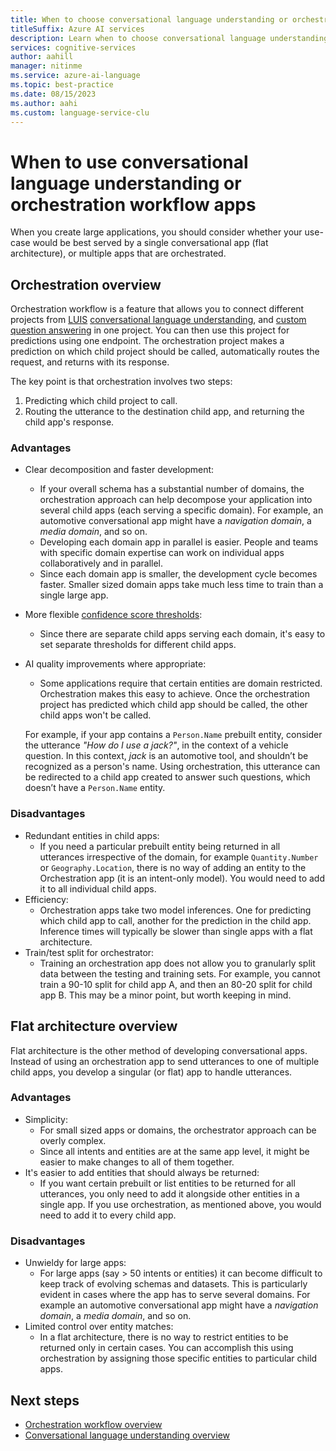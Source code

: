 ```yaml
---
title: When to choose conversational language understanding or orchestration workflow
titleSuffix: Azure AI services
description: Learn when to choose conversational language understanding or orchestration workflow
services: cognitive-services
author: aahill
manager: nitinme
ms.service: azure-ai-language
ms.topic: best-practice
ms.date: 08/15/2023
ms.author: aahi
ms.custom: language-service-clu
---
```


# When to use conversational language understanding or orchestration workflow apps

When you create large applications, you should consider whether your use-case would be best served by a single conversational app (flat architecture), or multiple apps that are orchestrated.


## Orchestration overview 

Orchestration workflow is a feature that allows you to connect different projects from [LUIS](../../../LUIS/what-is-luis.md) [conversational language understanding](../overview.md), and [custom question answering](../../question-answering/overview.md) in one project. You can then use this project for predictions using one endpoint. The orchestration project makes a prediction on which child project should be called, automatically routes the request, and returns with its response.

The key point is that orchestration involves two steps:

1.	Predicting which child project to call. <!--The model that performs this classification can be trained either with a standard or an advanced recipe. (Please see footnotes on instructions for training with advanced recipe).-->
2.	Routing the utterance to the destination child app, and returning the child app's response.

### Advantages

* Clear decomposition and faster development:
    * If your overall schema has a substantial number of domains, the orchestration approach can help decompose your application into several child apps (each serving a specific domain). For example, an automotive conversational app might have a *navigation domain*, a *media domain*, and so on.
    * Developing each domain app in parallel is easier. People and teams with specific domain expertise  can work on individual apps collaboratively and in parallel.
    * Since each domain app is smaller, the development cycle becomes faster. Smaller sized domain apps take much less time to train than a single large app.
* More flexible [confidence score thresholds](/legal/cognitive-services/clu/clu-characteristics-and-limitations?context=/azure/ai-services/language-service/context/context#understand-confidence-scores):
    * Since there are separate child apps serving each domain, it's easy to set separate thresholds for different child apps.
* AI quality improvements where appropriate:
    * Some applications require that certain entities are domain restricted. Orchestration makes this easy to achieve. Once the orchestration project has predicted which child app should be called, the other child apps won't be called.

    For example, if your app contains a `Person.Name` prebuilt entity, consider the utterance *"How do I use a jack?"*, in the context of a vehicle question.  In this context, *jack* is an automotive tool, and shouldn’t be recognized as a person's name. Using orchestration, this utterance can be redirected to a child app created to answer such questions, which doesn’t have a `Person.Name` entity.

### Disadvantages

* Redundant entities in child apps:
    * If you need a particular prebuilt entity being returned in all utterances irrespective of the domain, for example `Quantity.Number` or `Geography.Location`, there is no way of adding an entity to the Orchestration app (it is an intent-only model). You would need to add it to all individual child apps.
* Efficiency:
    * Orchestration apps take two model inferences. One for predicting which child app to call, another for the prediction in the child app. Inference times will typically be slower than single apps with a flat architecture.
* Train/test split for orchestrator:
    * Training an orchestration app does not allow you to granularly split data between the testing and training sets. For example, you cannot train a 90-10 split for child app A, and then an 80-20 split for child app B. This may be a minor point, but worth keeping in mind.

## Flat architecture overview

Flat architecture is the other method of developing conversational apps. Instead of using an orchestration app to send utterances to one of multiple child apps, you develop a singular (or flat) app to handle utterances.  

### Advantages

* Simplicity:
    * For small sized apps or domains, the orchestrator approach can be overly complex.
    * Since all intents and entities are at the same app level, it might be easier to make changes to all of them together.
* It's easier to add entities that should always be returned:
    * If you want certain prebuilt or list entities to be returned for all utterances, you only need to add it alongside other entities in a single app. If you use orchestration, as mentioned above, you would need to add it to every child app.

### Disadvantages

* Unwieldy for large apps:
    * For large apps (say > 50 intents or entities) it can become difficult to keep track of evolving schemas and datasets. This is particularly evident in cases where the app has to serve several domains. For example an automotive conversational app might have a *navigation domain*, a *media domain*, and so on.
* Limited control over entity matches:
    * In a flat architecture, there is no way to restrict entities to be returned only in certain cases. You can accomplish this using orchestration by assigning those specific entities to particular child apps.

## Next steps
* [Orchestration workflow overview](../../orchestration-workflow/overview.md)
* [Conversational language understanding overview](../overview.md)